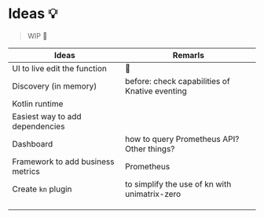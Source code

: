 # Ideas 💡

> WIP 🚧

| Ideas | Remarls |
| ------ | ------ |
| UI to live edit the function | 🤔 |
| Discovery (in memory) | before: check capabilities of Knative eventing |
| Kotlin runtime |  |
| Easiest way to add dependencies |  |
| Dashboard | how to query Prometheus API? Other things? |
| Framework to add business metrics | Prometheus |
| Create `kn` plugin | to simplify the use of kn with unimatrix-zero |
|  |  |
|  |  |
|  |  |
